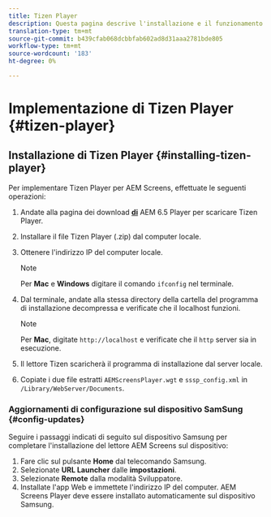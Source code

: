 ```yaml
---
title: Tizen Player
description: Questa pagina descrive l'installazione e il funzionamento di Tizen Player.
translation-type: tm+mt
source-git-commit: b439cfab068dcbbfab602ad8d31aaa2781bde805
workflow-type: tm+mt
source-wordcount: '183'
ht-degree: 0%

---
```



# Implementazione di Tizen Player {#tizen-player}

## Installazione di Tizen Player {#installing-tizen-player}

Per implementare Tizen Player per  AEM Screens, effettuate le seguenti operazioni:

1. Andate alla pagina dei download [**di**](https://download.macromedia.com/screens/) AEM 6.5 Player per scaricare Tizen Player.

1. Installare il file Tizen Player (.zip) dal computer locale.

1. Ottenere l&#39;indirizzo IP del computer locale.

   >[!NOTE]
   >Per **Mac** e **Windows** digitare il comando `ifconfig` nel terminale.

1. Dal terminale, andate alla stessa directory della cartella del programma di installazione decompressa e verificate che il localhost funzioni.

   >[!NOTE]
   >Per **Mac**, digitate `http://localhost` e verificate che il `http` server sia in esecuzione.

1. Il lettore Tizen scaricherà il programma di installazione dal server locale.

1. Copiate i due file estratti `AEMScreensPlayer.wgt` e `sssp_config.xml` in `/Library/WebServer/Documents`.

### Aggiornamenti di configurazione sul dispositivo SamSung {#config-updates}

Seguire i passaggi indicati di seguito sul dispositivo Samsung per completare l&#39;installazione del lettore AEM Screens  sul dispositivo:

1. Fare clic sul pulsante **Home** dal telecomando Samsung.
1. Selezionate **URL Launcher** dalle **impostazioni**.
1. Selezionate **Remote** dalla modalità Sviluppatore.
1. Installate l&#39;app Web e immettete l&#39;indirizzo IP del computer.
 AEM Screens Player deve essere installato automaticamente sul dispositivo Samsung.


